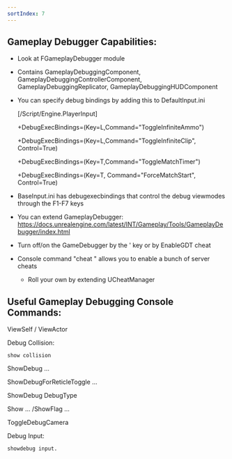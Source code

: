 ```yaml
---
sortIndex: 7
---
```


## Gameplay Debugger Capabilities:

- Look at FGameplayDebugger module

- Contains GameplayDebuggingComponent, GameplayDebuggingControllerComponent, GameplayDebuggingReplicator, GameplayDebuggingHUDComponent

- You can specify debug bindings by adding this to DefaultInput.ini

  \[/Script/Engine.PlayerInput]

  \+DebugExecBindings=(Key=L,Command="ToggleInfiniteAmmo")

  \+DebugExecBindings=(Key=L,Command="ToggleInfiniteClip", Control=True)

  \+DebugExecBindings=(Key=T,Command="ToggleMatchTimer")

  \+DebugExecBindings=(Key=T, Command="ForceMatchStart", Control=True)

- BaseInput.ini has debugexecbindings that control the debug viewmodes through the F1-F7 keys

- You can extend GameplayDebugger: <https://docs.unrealengine.com/latest/INT/Gameplay/Tools/GameplayDebugger/index.html>

- Turn off/on the GameDebugger by the ' key or by EnableGDT cheat

- Console command "cheat " allows you to enable a bunch of server cheats

  - Roll your own by extending UCheatManager

## Useful Gameplay Debugging Console Commands:

ViewSelf / ViewActor

Debug Collision:

    show collision

ShowDebug …

ShowDebugForReticleToggle …

ShowDebug DebugType

Show … /ShowFlag …

ToggleDebugCamera

Debug Input:

    showdebug input.

